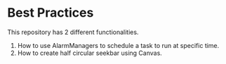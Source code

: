 # Best Practices

This repository has 2 different functionalities.
1. How to use AlarmManagers to schedule a task to run at specific time.
2. How to create half circular seekbar using Canvas.
